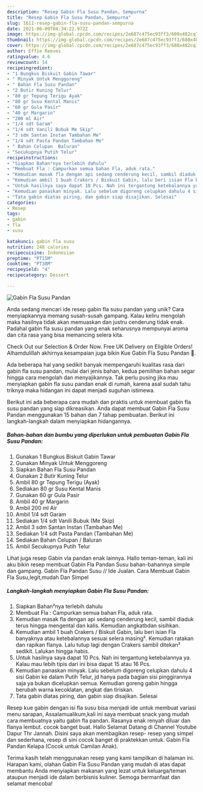 ```yaml
---
description: "Resep Gabin Fla Susu Pandan, Sempurna"
title: "Resep Gabin Fla Susu Pandan, Sempurna"
slug: 1611-resep-gabin-fla-susu-pandan-sempurna
date: 2021-06-09T04:34:22.972Z
image: https://img-global.cpcdn.com/recipes/2e687c475ec93ff3/680x482cq70/gabin-fla-susu-pandan-foto-resep-utama.jpg
thumbnail: https://img-global.cpcdn.com/recipes/2e687c475ec93ff3/680x482cq70/gabin-fla-susu-pandan-foto-resep-utama.jpg
cover: https://img-global.cpcdn.com/recipes/2e687c475ec93ff3/680x482cq70/gabin-fla-susu-pandan-foto-resep-utama.jpg
author: Effie Reeves
ratingvalue: 4.6
reviewcount: 14
recipeingredient:
- "1 Bungkus Biskuit Gabin Tawar"
- " Minyak Untuk Menggoreng"
- " Bahan Fla Susu Pandan"
- "2 Butir Kuning Telur"
- "80 gr Tepung Terigu Ayak"
- "80 gr Susu Kental Manis"
- "60 gr Gula Pasir"
- "40 gr Margarin"
- "200 ml Air"
- "1/4 sdt Garam"
- "1/4 sdt Vanili Bubuk Me Skip"
- "3 sdm Santan Instan Tambahan Me"
- "1/4 sdt Pasta Pandan Tambahan Me"
- " Bahan Celupan  Baluran"
- "Secukupnya Putih Telur"
recipeinstructions:
- "Siapkan Bahan²nya terlebih dahulu"
- "Membuat Fla : Campurkan semua bahan Fla, aduk rata."
- "Kemudian masak fla dengan api sedang cenderung kecil, sambil diaduk terus hingga mengental dan kalis. Kemudian angkatbdan sisihkan."
- "Kemudian ambil 1 buah Crakers / Biskuit Gabin, lalu beri isian Fla banyaknya atau ketebalannya sesuai selera masing². Kemudian ratakan dan rapikan flanya. Lalu tutup lagi dengan Crakers sambil ditekan² sedikit. Lalukan hingga habis."
- "Untuk hasilnya saya dapat 10 Pcs. Nah ini tergantung ketebalannya ya. Kalau mau lebih tipis dari ini bisa dapat 15 atau 16 Pcs."
- "Kemudian panaskan minyak. Lalu sebelum digoreng celupkan dahulu 4 sisi Gabin ke dalam Putih Telur, jd hanya pada bagian sisi pinggirannya saja ya bukan dicelupkan semua. Kemudian goreng gabin hingga berubah warna kecoklatan, angkat dan tiriskan."
- "Tata gabin diatas piring, dan gabin siap disajikan. Selesai"
categories:
- Resep
tags:
- gabin
- fla
- susu

katakunci: gabin fla susu 
nutrition: 248 calories
recipecuisine: Indonesian
preptime: "PT15M"
cooktime: "PT38M"
recipeyield: "4"
recipecategory: Dessert

---
```



![Gabin Fla Susu Pandan](https://img-global.cpcdn.com/recipes/2e687c475ec93ff3/680x482cq70/gabin-fla-susu-pandan-foto-resep-utama.jpg)

Anda sedang mencari ide resep gabin fla susu pandan yang unik? Cara menyiapkannya memang susah-susah gampang. Kalau keliru mengolah maka hasilnya tidak akan memuaskan dan justru cenderung tidak enak. Padahal gabin fla susu pandan yang enak seharusnya mempunyai aroma dan cita rasa yang bisa memancing selera kita.

Check Out our Selection &amp; Order Now. Free UK Delivery on Eligible Orders! Alhamdulillah akhirnya kesampaian juga bikin Kue Gabin Fla Susu Pandan 🤗.

Ada beberapa hal yang sedikit banyak mempengaruhi kualitas rasa dari gabin fla susu pandan, mulai dari jenis bahan, kedua pemilihan bahan segar hingga cara mengolah dan menyajikannya. Tak perlu pusing jika mau menyiapkan gabin fla susu pandan enak di rumah, karena asal sudah tahu triknya maka hidangan ini dapat menjadi suguhan istimewa.


Berikut ini ada beberapa cara mudah dan praktis untuk membuat gabin fla susu pandan yang siap dikreasikan. Anda dapat membuat Gabin Fla Susu Pandan menggunakan 15 bahan dan 7 tahap pembuatan. Berikut ini langkah-langkah dalam menyiapkan hidangannya.

<!--inarticleads1-->

##### Bahan-bahan dan bumbu yang diperlukan untuk pembuatan Gabin Fla Susu Pandan:

1. Gunakan 1 Bungkus Biskuit Gabin Tawar
1. Gunakan  Minyak Untuk Menggoreng
1. Siapkan  Bahan Fla Susu Pandan
1. Gunakan 2 Butir Kuning Telur
1. Ambil 80 gr Tepung Terigu (Ayak)
1. Sediakan 80 gr Susu Kental Manis
1. Gunakan 60 gr Gula Pasir
1. Ambil 40 gr Margarin
1. Ambil 200 ml Air
1. Ambil 1/4 sdt Garam
1. Sediakan 1/4 sdt Vanili Bubuk (Me Skip)
1. Ambil 3 sdm Santan Instan (Tambahan Me)
1. Sediakan 1/4 sdt Pasta Pandan (Tambahan Me)
1. Sediakan  Bahan Celupan / Baluran
1. Ambil Secukupnya Putih Telur


Lihat juga resep Gabin vla pandan enak lainnya. Hallo teman-teman, kali ini aku bikin resep membuat Gabin Fla Pandan Susu bahan-bahannya simple dan gampang. Gabin Fla Pandan Susu // Ide Jualan. Cara Membuat Gabin Fla Susu,legit,mudah Dan Simpel 

<!--inarticleads2-->

##### Langkah-langkah menyiapkan Gabin Fla Susu Pandan:

1. Siapkan Bahan²nya terlebih dahulu
1. Membuat Fla : Campurkan semua bahan Fla, aduk rata.
1. Kemudian masak fla dengan api sedang cenderung kecil, sambil diaduk terus hingga mengental dan kalis. Kemudian angkatbdan sisihkan.
1. Kemudian ambil 1 buah Crakers / Biskuit Gabin, lalu beri isian Fla banyaknya atau ketebalannya sesuai selera masing². Kemudian ratakan dan rapikan flanya. Lalu tutup lagi dengan Crakers sambil ditekan² sedikit. Lalukan hingga habis.
1. Untuk hasilnya saya dapat 10 Pcs. Nah ini tergantung ketebalannya ya. Kalau mau lebih tipis dari ini bisa dapat 15 atau 16 Pcs.
1. Kemudian panaskan minyak. Lalu sebelum digoreng celupkan dahulu 4 sisi Gabin ke dalam Putih Telur, jd hanya pada bagian sisi pinggirannya saja ya bukan dicelupkan semua. Kemudian goreng gabin hingga berubah warna kecoklatan, angkat dan tiriskan.
1. Tata gabin diatas piring, dan gabin siap disajikan. Selesai


Resep kue gabin dengan isi fla susu bisa menjadi ide untuk membuat variasi menu sarapan, Assalamualikum,kali ini saya membuat snack yang mudah cara membuatnya yaitu gabin fla pandan. Rasanya enak renyah diluar dan flanya lembut. cocok banget buat. Hallo Selamat Datang di Channel Youtube Dapur Thr Jannah. Disini saya akan membagikan resep- resep yang simpel dan sederhana, resep di sini cocok banget di praktekkan untuk. Gabin Fla Pandan Kelapa (Cocok untuk Camilan Anak). 

Terima kasih telah menggunakan resep yang kami tampilkan di halaman ini. Harapan kami, olahan Gabin Fla Susu Pandan yang mudah di atas dapat membantu Anda menyiapkan makanan yang lezat untuk keluarga/teman ataupun menjadi ide dalam berbisnis kuliner. Semoga bermanfaat dan selamat mencoba!
